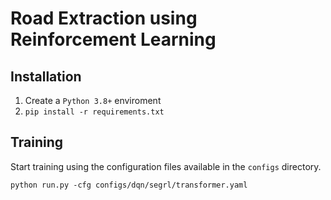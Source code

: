 # Road Extraction using Reinforcement Learning

## Installation
1. Create a `Python 3.8+` enviroment
2. `pip install -r requirements.txt`

## Training
Start training using the configuration files available in the `configs` directory.   
```python3
python run.py -cfg configs/dqn/segrl/transformer.yaml
```
